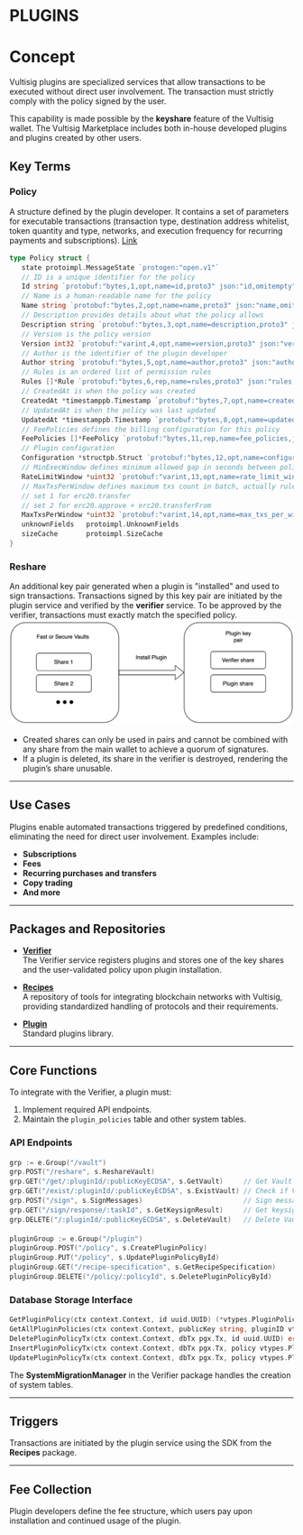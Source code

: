 # PLUGINS

# Concept

Vultisig plugins are specialized services that allow transactions to be executed without direct user involvement. The transaction must strictly comply with the policy signed by the user.

This capability is made possible by the **keyshare** feature of the Vultisig wallet. The Vultisig Marketplace includes both in-house developed plugins and plugins created by other users.

## Key Terms

### **Policy**  
A structure defined by the plugin developer. It contains a set of parameters for executable transactions (transaction type, destination address whitelist, token quantity and type, networks, and execution frequency for recurring payments and subscriptions). [Link](#)

```go
type Policy struct {
   state protoimpl.MessageState `protogen:"open.v1"`
   // ID is a unique identifier for the policy
   Id string `protobuf:"bytes,1,opt,name=id,proto3" json:"id,omitempty"`
   // Name is a human-readable name for the policy
   Name string `protobuf:"bytes,2,opt,name=name,proto3" json:"name,omitempty"`
   // Description provides details about what the policy allows
   Description string `protobuf:"bytes,3,opt,name=description,proto3" json:"description,omitempty"`
   // Version is the policy version
   Version int32 `protobuf:"varint,4,opt,name=version,proto3" json:"version,omitempty"`
   // Author is the identifier of the plugin developer
   Author string `protobuf:"bytes,5,opt,name=author,proto3" json:"author,omitempty"`
   // Rules is an ordered list of permission rules
   Rules []*Rule `protobuf:"bytes,6,rep,name=rules,proto3" json:"rules,omitempty"`
   // CreatedAt is when the policy was created
   CreatedAt *timestamppb.Timestamp `protobuf:"bytes,7,opt,name=created_at,json=createdAt,proto3" json:"created_at,omitempty"`
   // UpdatedAt is when the policy was last updated
   UpdatedAt *timestamppb.Timestamp `protobuf:"bytes,8,opt,name=updated_at,json=updatedAt,proto3" json:"updated_at,omitempty"`
   // FeePolicies defines the billing configuration for this policy
   FeePolicies []*FeePolicy `protobuf:"bytes,11,rep,name=fee_policies,json=feePolicies,proto3" json:"fee_policies,omitempty"`
   // Plugin configuration
   Configuration *structpb.Struct `protobuf:"bytes,12,opt,name=configuration,proto3" json:"configuration,omitempty"`
   // MinExecWindow defines minimum allowed gap in seconds between policy txs batch executed
   RateLimitWindow *uint32 `protobuf:"varint,13,opt,name=rate_limit_window,json=rateLimitWindow,proto3,oneof" json:"rate_limit_window,omitempty"`
   // MaxTxsPerWindow defines maximum txs count in batch, actually rules count in policy, for example:
   // set 1 for erc20.transfer
   // set 2 for erc20.approve + erc20.transferFrom
   MaxTxsPerWindow *uint32 `protobuf:"varint,14,opt,name=max_txs_per_window,json=maxTxsPerWindow,proto3,oneof" json:"max_txs_per_window,omitempty"`
   unknownFields   protoimpl.UnknownFields
   sizeCache       protoimpl.SizeCache
}
```

### **Reshare**
An additional key pair generated when a plugin is "installed" and used to sign transactions. Transactions signed by this key pair are initiated by the plugin service and verified by the **verifier** service. To be approved by the verifier, transactions must exactly match the specified policy.
![alt text](shares.png)
- Created shares can only be used in pairs and cannot be combined with any share from the main wallet to achieve a quorum of signatures.
- If a plugin is deleted, its share in the verifier is destroyed, rendering the plugin’s share unusable.

---

## Use Cases

Plugins enable automated transactions triggered by predefined conditions, eliminating the need for direct user involvement. Examples include:
- **Subscriptions**
- **Fees**
- **Recurring purchases and transfers**
- **Copy trading**
- **And more**

---

## Packages and Repositories

- **[Verifier](https://github.com/vultisig/verifier)**  
  The Verifier service registers plugins and stores one of the key shares and the user-validated policy upon plugin installation.

- **[Recipes](https://github.com/vultisig/recipes)**  
  A repository of tools for integrating blockchain networks with Vultisig, providing standardized handling of protocols and their requirements.

- **[Plugin](https://github.com/vultisig/plugin)**  
  Standard plugins library.

---

## Core Functions

To integrate with the Verifier, a plugin must:
1. Implement required API endpoints.
2. Maintain the `plugin_policies` table and other system tables.

### **API Endpoints**
```go
grp := e.Group("/vault")
grp.POST("/reshare", s.ReshareVault)
grp.GET("/get/:pluginId/:publicKeyECDSA", s.GetVault)     // Get Vault Data
grp.GET("/exist/:pluginId/:publicKeyECDSA", s.ExistVault) // Check if Vault exists
grp.POST("/sign", s.SignMessages)                         // Sign messages
grp.GET("/sign/response/:taskId", s.GetKeysignResult)     // Get keysign result
grp.DELETE("/:pluginId/:publicKeyECDSA", s.DeleteVault)   // Delete Vault

pluginGroup := e.Group("/plugin")
pluginGroup.POST("/policy", s.CreatePluginPolicy)
pluginGroup.PUT("/policy", s.UpdatePluginPolicyById)
pluginGroup.GET("/recipe-specification", s.GetRecipeSpecification)
pluginGroup.DELETE("/policy/:policyId", s.DeletePluginPolicyById)
```

### **Database Storage Interface**
```go
GetPluginPolicy(ctx context.Context, id uuid.UUID) (*vtypes.PluginPolicy, error)
GetAllPluginPolicies(ctx context.Context, publicKey string, pluginID vtypes.PluginID, onlyActive bool) ([]vtypes.PluginPolicy, error)
DeletePluginPolicyTx(ctx context.Context, dbTx pgx.Tx, id uuid.UUID) error
InsertPluginPolicyTx(ctx context.Context, dbTx pgx.Tx, policy vtypes.PluginPolicy) (*vtypes.PluginPolicy, error)
UpdatePluginPolicyTx(ctx context.Context, dbTx pgx.Tx, policy vtypes.PluginPolicy) (*vtypes.PluginPolicy, error)
```
The **SystemMigrationManager** in the Verifier package handles the creation of system tables.

---

## Triggers

Transactions are initiated by the plugin service using the SDK from the **Recipes** package.

---

## Fee Collection

Plugin developers define the fee structure, which users pay upon installation and continued usage of the plugin.
```

